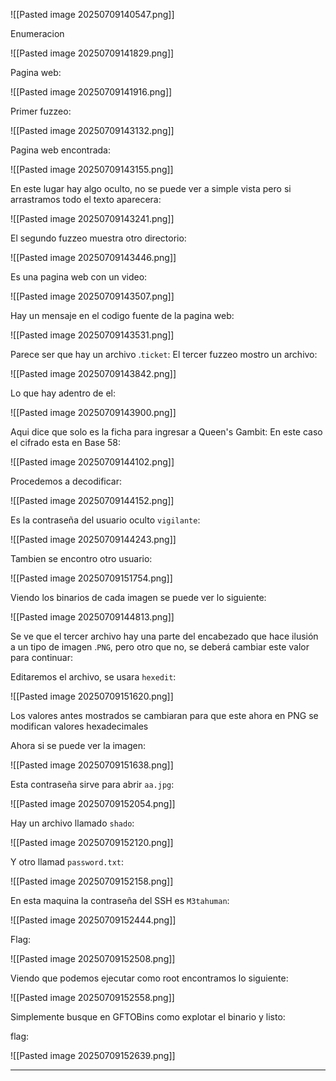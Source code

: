 ![[Pasted image 20250709140547.png]]

Enumeracion

![[Pasted image 20250709141829.png]]

Pagina web:

![[Pasted image 20250709141916.png]]

Primer fuzzeo:

![[Pasted image 20250709143132.png]]

Pagina web encontrada:

![[Pasted image 20250709143155.png]]

En este lugar hay algo oculto, no se puede ver a simple vista pero si arrastramos todo el texto aparecera:

![[Pasted image 20250709143241.png]]

El segundo fuzzeo muestra otro directorio:

![[Pasted image 20250709143446.png]]

Es una pagina web con un video:

![[Pasted image 20250709143507.png]]

Hay un mensaje en el codigo fuente de la pagina web:

![[Pasted image 20250709143531.png]]

Parece ser que hay un archivo .`ticket`:
El tercer fuzzeo mostro un archivo:

![[Pasted image 20250709143842.png]]

Lo que hay adentro de el:

![[Pasted image 20250709143900.png]]

Aqui dice que solo es la ficha para ingresar a Queen's Gambit:
En este caso el cifrado esta en Base 58:

![[Pasted image 20250709144102.png]]

Procedemos a decodificar:

![[Pasted image 20250709144152.png]]

Es la contraseña del usuario oculto `vigilante`:

![[Pasted image 20250709144243.png]]

Tambien se encontro otro usuario:

![[Pasted image 20250709151754.png]]

Viendo los binarios de cada imagen se puede ver lo siguiente:

![[Pasted image 20250709144813.png]]

Se ve que el tercer archivo hay una parte del encabezado que hace ilusión a un tipo de imagen .`PNG`, pero otro que no, se deberá cambiar este valor para continuar:

Editaremos el archivo, se usara `hexedit`:

![[Pasted image 20250709151620.png]]

Los valores antes mostrados se cambiaran para que este ahora en PNG se modifican valores hexadecimales

Ahora si se puede ver la imagen:

![[Pasted image 20250709151638.png]]

Esta contraseña sirve para abrir `aa.jpg`:

![[Pasted image 20250709152054.png]]

Hay un archivo llamado `shado`:

![[Pasted image 20250709152120.png]]

Y otro llamad `password.txt`:

![[Pasted image 20250709152158.png]]

En esta maquina la contraseña del SSH es `M3tahuman`:

![[Pasted image 20250709152444.png]]

Flag:

![[Pasted image 20250709152508.png]]

Viendo que podemos ejecutar como root encontramos lo siguiente:

![[Pasted image 20250709152558.png]]

Simplemente busque en GFTOBins como explotar el binario y listo:

flag:

![[Pasted image 20250709152639.png]]

---














